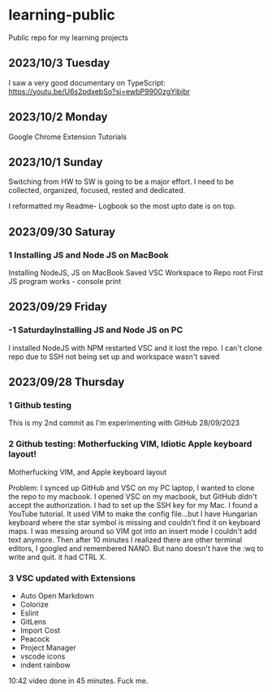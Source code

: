 # learning-public
Public repo for my learning projects



## 2023/10/3  Tuesday 

I saw a very good documentary on TypeScript:
https://youtu.be/U6s2pdxebSo?si=ewbP9900zgYibjbr


## 2023/10/2  Monday 
Google Chrome Extension Tutorials



## 2023/10/1  Sunday 
Switching from HW to SW is going to be a major effort. I need to be collected, organized, focused, rested and dedicated.

I reformatted my Readme- Logbook so the most upto date is on top.

## 2023/09/30 Saturay

### 1 Installing JS and Node JS on MacBook
Installing NodeJS, JS on MacBook
Saved VSC Workspace to Repo root
First JS program works - console print

## 2023/09/29 Friday
### -1 SaturdayInstalling JS and Node JS on PC
I installed NodeJS with NPM restarted VSC and it lost the repo. 
I can't clone repo due to SSH not being set up and workspace wasn't saved

## 2023/09/28 Thursday

###  1 Github testing
This is my 2nd commit as I'm experimenting with GitHub
28/09/2023

### 2 Github testing: Motherfucking VIM, Idiotic Apple keyboard layout!
Motherfucking VIM, and Apple keyboard layout

Problem: 
I synced up GitHub and VSC on my PC laptop, I wanted to clone the repo to my macbook.
I opened VSC on my macbook, but GitHub didn't accept the authorization. 
I had to set up the SSH key for my Mac. I found a YouTube tutorial.
It used VIM to make the config file...but I have Hungarian keyboard where the star symbol is missing and
couldn't find it on keyboard maps. I was messing around so VIM got into an insert mode I couldn't add text anymore.
Then after 10 minutes I realized there are other terminal editors, I googled and remembered NANO.
But nano doesn't have the :wq to write and quit. it had CTRL X. 
### 3  VSC updated with Extensions
- Auto Open Markdown
- Colorize
- Eslint
- GitLens
- Import Cost
- Peacock
- Project Manager
- vscode icons
- indent rainbow



10:42 video done in 45 minutes. 
Fuck me.



